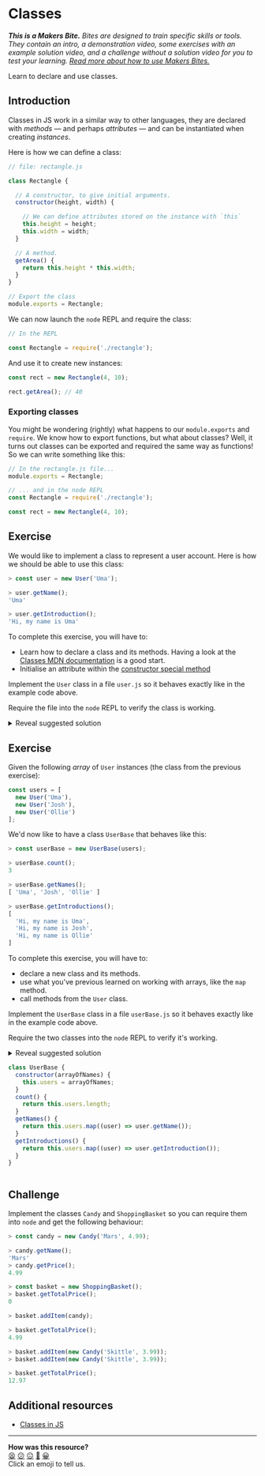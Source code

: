 # Classes

_**This is a Makers Bite.** Bites are designed to train specific skills or tools. They
contain an intro, a demonstration video, some exercises with an example solution video,
and a challenge without a solution video for you to test your learning. [Read more about
how to use Makers
Bites.](https://github.com/makersacademy/course/blob/main/labels/bites.md)_

Learn to declare and use classes.

<!-- OMITTED -->

## Introduction

Classes in JS work in a similar way to other languages, they are declared with *methods* —
and perhaps *attributes* — and can be instantiated when creating *instances*.

Here is how we can define a class:

```js
// file: rectangle.js

class Rectangle {

  // A constructor, to give initial arguments.
  constructor(height, width) {

    // We can define attributes stored on the instance with `this`
    this.height = height;
    this.width = width;
  }

  // A method.
  getArea() {
    return this.height * this.width;
  }
}

// Export the class
module.exports = Rectangle;
```

We can now launch the `node` REPL and require the class:

```js
// In the REPL

const Rectangle = require('./rectangle');
```

And use it to create new instances:

```js
const rect = new Rectangle(4, 10);

rect.getArea(); // 40
```

### Exporting classes

You might be wondering (rightly) what happens to our `module.exports` and `require`. We
know how to export functions, but what about classes?  Well, it turns out classes can be
exported and required the same way as functions! So we can write something like this:

```javascript
// In the rectangle.js file...
module.exports = Rectangle;
```

```javascript
// ... and in the node REPL
const Rectangle = require('./rectangle');

const rect = new Rectangle(4, 10);
```

## Exercise

We would like to implement a class to represent a user account. Here is how we should be
able to use this class:

```javascript
> const user = new User('Uma');

> user.getName(); 
'Uma'

> user.getIntroduction();
'Hi, my name is Uma'
```

To complete this exercise, you will have to:
 * Learn how to declare a class and its methods. Having a look at the [Classes MDN
   documentation](https://developer.mozilla.org/en-US/docs/Web/JavaScript/Reference/Classes#class_declarations)
   is a good start.
 * Initialise an attribute within the [constructor special
   method](https://developer.mozilla.org/en-US/docs/Web/JavaScript/Reference/Classes/constructor)


Implement the `User` class in a file `user.js` so it behaves exactly like in the example
code above.

Require the file into the `node` REPL to verify the class is working.

<details>
<summary>Reveal suggested solution</summary>

```javascript
// file: user.js

class User {
  constructor(name) {
    this.name = name;
  }

  getName() {
    return this.name;
  }

  getIntroduction() {
    return `Hi, my name is ${this.name}`;
  }
}
```

</details>

## Exercise

Given the following *array* of `User` instances (the class from the previous exercise):

```javascript
const users = [
  new User('Uma'),
  new User('Josh'),
  new User('Ollie')
];
```

We'd now like to have a class `UserBase` that behaves like this:

```javascript
> const userBase = new UserBase(users);

> userBase.count();
3

> userBase.getNames();
[ 'Uma', 'Josh', 'Ollie' ]

> userBase.getIntroductions();
[
  'Hi, my name is Uma',
  'Hi, my name is Josh',
  'Hi, my name is Ollie'
]
```

To complete this exercise, you will have to:
 * declare a new class and its methods.
 * use what you've previous learned on working with arrays, like the `map` method.
 * call methods from the `User` class.

Implement the `UserBase` class in a file `userBase.js` so it behaves exactly like in the
example code above.

Require the two classes into the `node` REPL to verify it's working.

<details>
<summary>Reveal suggested solution<summary>

```javaScript
class UserBase {
  constructor(arrayOfNames) {
    this.users = arrayOfNames;
  }
  count() {
    return this.users.length;
  }
  getNames() {
    return this.users.map((user) => user.getName());
  }
  getIntroductions() {
    return this.users.map((user) => user.getIntroduction());
  }
}
```
</details>

## Challenge

Implement the classes `Candy` and `ShoppingBasket` so you can require them into `node` and
get the following behaviour:

```javascript
> const candy = new Candy('Mars', 4.99);

> candy.getName();
'Mars'
> candy.getPrice();
4.99

> const basket = new ShoppingBasket();
> basket.getTotalPrice();
0

> basket.addItem(candy);

> basket.getTotalPrice();
4.99

> basket.addItem(new Candy('Skittle', 3.99));
> basket.addItem(new Candy('Skittle', 3.99));

> basket.getTotalPrice();
12.97
```

## Additional resources

 * [Classes in JS](https://javascript.info/class)

<!-- BEGIN GENERATED SECTION DO NOT EDIT -->

---

**How was this resource?**  
[😫](https://airtable.com/shrUJ3t7KLMqVRFKR?prefill_Repository=makersacademy%2Fjavascript-fundamentals&prefill_File=bites%2F12_classes.md&prefill_Sentiment=😫) [😕](https://airtable.com/shrUJ3t7KLMqVRFKR?prefill_Repository=makersacademy%2Fjavascript-fundamentals&prefill_File=bites%2F12_classes.md&prefill_Sentiment=😕) [😐](https://airtable.com/shrUJ3t7KLMqVRFKR?prefill_Repository=makersacademy%2Fjavascript-fundamentals&prefill_File=bites%2F12_classes.md&prefill_Sentiment=😐) [🙂](https://airtable.com/shrUJ3t7KLMqVRFKR?prefill_Repository=makersacademy%2Fjavascript-fundamentals&prefill_File=bites%2F12_classes.md&prefill_Sentiment=🙂) [😀](https://airtable.com/shrUJ3t7KLMqVRFKR?prefill_Repository=makersacademy%2Fjavascript-fundamentals&prefill_File=bites%2F12_classes.md&prefill_Sentiment=😀)  
Click an emoji to tell us.

<!-- END GENERATED SECTION DO NOT EDIT -->
